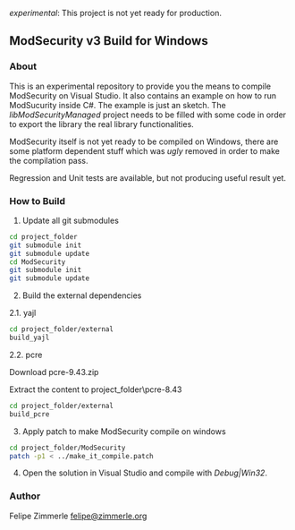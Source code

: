 

*experimental*: This project is not yet ready for production.


## ModSecurity v3 Build for Windows

### About

This is an experimental repository to provide you the means to compile
ModSecurity on Visual Studio. It also contains an example on how to run
ModSucurity inside C#. The example is just an sketch. The
*libModSecurityManaged* project needs to be filled with some code in order
to export the library the real library functionalities.

ModSecurity itself is not yet ready to be compiled on Windows, there are
some platform dependent stuff which was _ugly_ removed in order to make
the compilation pass.

Regression and Unit tests are available, but not producing useful result
yet.


### How to Build

1. Update all git submodules

```bash
cd project_folder
git submodule init
git submodule update
cd ModSecurity
git submodule init
git submodule update
```

2. Build the external dependencies

2.1. yajl

```bash
cd project_folder/external
build_yajl
```

2.2. pcre


Download pcre-9.43.zip

Extract the content to project_folder\pcre-8.43
```bash
cd project_folder/external
build_pcre
```

3. Apply patch to make ModSecurity compile on windows

```bash
cd project_folder/ModSecurity
patch -p1 < ../make_it_compile.patch
```

4. Open the solution in Visual Studio and compile with *Debug|Win32*.

### Author

Felipe Zimmerle <felipe@zimmerle.org>
